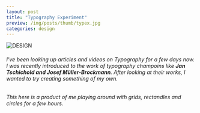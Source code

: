 ```yaml
---
layout: post
title: "Typography Experiment"
preview: /img/posts/thumb/typex.jpg
categories: design
---
```


![DESIGN](/img/posts/typex.jpg) <br> 
###### I've been looking up articles and videos on Typography for a few days now. I was recently introduced to the work of typography champoins like **Jan Tschichold and Josef  Müller-Brockmann**. After looking at their works, I wanted to try creating something of my own.

###### This here is a product of me playing around with grids, rectandles and circles for a few hours. 